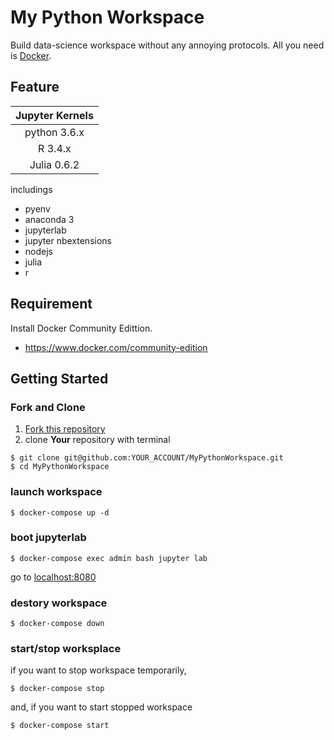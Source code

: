 # My Python Workspace
Build data-science workspace without any annoying protocols.
All you need is [Docker](https://www.docker.com/).

## Feature
|Jupyter Kernels|
|:-------------:|
| python 3.6.x  |
| R 3.4.x       |
| Julia 0.6.2   |

includings
- pyenv
- anaconda 3
- jupyterlab
- jupyter nbextensions
- nodejs
- julia
- r

## Requirement
Install Docker Community Edittion.
- https://www.docker.com/community-edition

## Getting Started
### Fork and Clone
1. [Fork this repository](https://github.com/RyosukeCla/MyPythonWorkspace#fork-destination-box)
2. clone __Your__ repository with terminal
```
$ git clone git@github.com:YOUR_ACCOUNT/MyPythonWorkspace.git
$ cd MyPythonWorkspace
```

### launch workspace
```
$ docker-compose up -d
```

### boot jupyterlab
```
$ docker-compose exec admin bash jupyter lab
```
go to [localhost:8080](http://localhost:8080)

### destory workspace
```
$ docker-compose down
```

### start/stop worksplace
if you want to stop workspace temporarily,
```
$ docker-compose stop
```

and, if you want to start stopped workspace
```
$ docker-compose start
```
